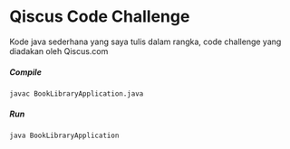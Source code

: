 Qiscus Code Challenge
=========================

Kode java sederhana yang saya tulis dalam rangka, code challenge yang diadakan oleh Qiscus.com

##### Compile
```
javac BookLibraryApplication.java
```
##### Run
```
java BookLibraryApplication
```
